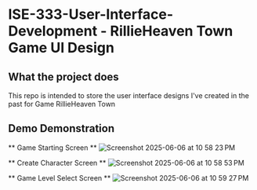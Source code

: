 # ISE-333-User-Interface-Development - RillieHeaven Town Game UI Design
## What the project does
This repo is intended to store the user interface designs I've created in the past for Game RillieHeaven Town

## Demo Demonstration
** Game Starting Screen **
![Screenshot 2025-06-06 at 10 58 23 PM](https://github.com/user-attachments/assets/1984c95b-4114-428d-8ff2-ec714dbbc182)

** Create Character Screen **
![Screenshot 2025-06-06 at 10 58 53 PM](https://github.com/user-attachments/assets/292c9a40-8bb5-4d4e-a29c-a46ee544b433)

** Game Level Select Screen **
![Screenshot 2025-06-06 at 10 59 27 PM](https://github.com/user-attachments/assets/954b4fbc-801b-4643-a5b1-2281f20375a9)
